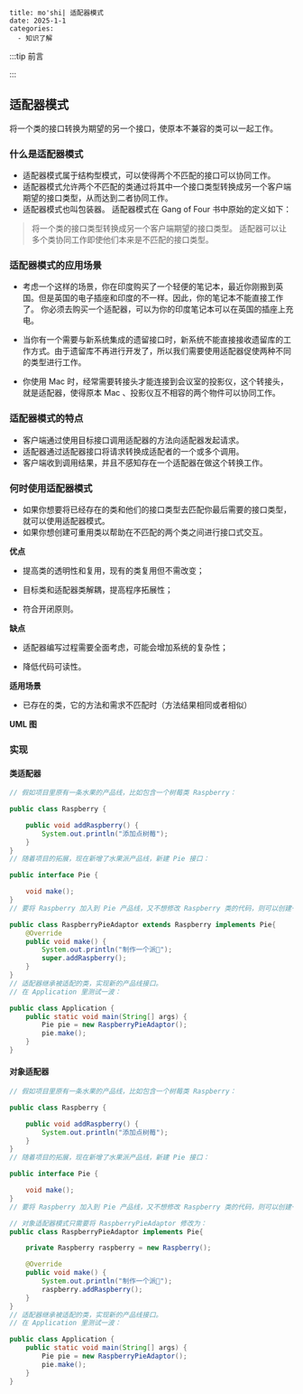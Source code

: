 ```
title: mo'shi| 适配器模式
date: 2025-1-1
categories: 
  - 知识了解
```

:::tip 前言



:::

## 适配器模式

将一个类的接口转换为期望的另一个接口，使原本不兼容的类可以一起工作。

### 什么是适配器模式

- 适配器模式属于结构型模式，可以使得两个不匹配的接口可以协同工作。
- 适配器模式允许两个不匹配的类通过将其中一个接口类型转换成另一个客户端期望的接口类型，从而达到二者协同工作。
- 适配器模式也叫包装器。
  适配器模式在 Gang of Four 书中原始的定义如下：

>将一个类的接口类型转换成另一个客户端期望的接口类型。
>适配器可以让多个类协同工作即使他们本来是不匹配的接口类型。

### 适配器模式的应用场景

- 考虑一个这样的场景，你在印度购买了一个轻便的笔记本，最近你刚搬到英国。但是英国的电子插座和印度的不一样。因此，你的笔记本不能直接工作了。
  你必须去购买一个适配器，可以为你的印度笔记本可以在英国的插座上充电。

- 当你有一个需要与新系统集成的遗留接口时，新系统不能直接接收遗留库的工作方式。由于遗留库不再进行开发了，所以我们需要使用适配器促使两种不同的类型进行工作。

- 你使用 Mac 时，经常需要转接头才能连接到会议室的投影仪，这个转接头，就是适配器，使得原本 Mac 、投影仪互不相容的两个物件可以协同工作。

### 适配器模式的特点

- 客户端通过使用目标接口调用适配器的方法向适配器发起请求。
- 适配器通过适配器接口将请求转换成适配者的一个或多个调用。
- 客户端收到调用结果，并且不感知存在一个适配器在做这个转换工作。

### 何时使用适配器模式

- 如果你想要将已经存在的类和他们的接口类型去匹配你最后需要的接口类型，就可以使用适配器模式。
- 如果你想创建可重用类以帮助在不匹配的两个类之间进行接口式交互。

**优点**

- 提高类的透明性和复用，现有的类复用但不需改变；

- 目标类和适配器类解耦，提高程序拓展性；

- 符合开闭原则。

**缺点**

- 适配器编写过程需要全面考虑，可能会增加系统的复杂性；

- 降低代码可读性。

**适用场景**

- 已存在的类，它的方法和需求不匹配时（方法结果相同或者相似）

**UML 图**





### 实现

#### 类适配器

```Java
// 假如项目里原有一条水果的产品线，比如包含一个树莓类 Raspberry：

public class Raspberry {

    public void addRaspberry() {
        System.out.println("添加点树莓");
    }
}
// 随着项目的拓展，现在新增了水果派产品线，新建 Pie 接口：

public interface Pie {

    void make();
}
// 要将 Raspberry 加入到 Pie 产品线，又不想修改 Raspberry 类的代码，则可以创建一个适配器 RaspberryPieAdaptor：

public class RaspberryPieAdaptor extends Raspberry implements Pie{
    @Override
    public void make() {
        System.out.println("制作一个派🥧");
        super.addRaspberry();
    }
}
// 适配器继承被适配的类，实现新的产品线接口。
// 在 Application 里测试一波：

public class Application {
    public static void main(String[] args) {
        Pie pie = new RaspberryPieAdaptor();
        pie.make();
    }
}
```



#### 对象适配器

```Java
// 假如项目里原有一条水果的产品线，比如包含一个树莓类 Raspberry：

public class Raspberry {

    public void addRaspberry() {
        System.out.println("添加点树莓");
    }
}
// 随着项目的拓展，现在新增了水果派产品线，新建 Pie 接口：

public interface Pie {

    void make();
}
// 要将 Raspberry 加入到 Pie 产品线，又不想修改 Raspberry 类的代码，则可以创建一个适配器 RaspberryPieAdaptor：

// 对象适配器模式只需要将 RaspberryPieAdaptor 修改为：
public class RaspberryPieAdaptor implements Pie{

    private Raspberry raspberry = new Raspberry();

    @Override
    public void make() {
        System.out.println("制作一个派🥧");
        raspberry.addRaspberry();
    }
}
// 适配器继承被适配的类，实现新的产品线接口。
// 在 Application 里测试一波：

public class Application {
    public static void main(String[] args) {
        Pie pie = new RaspberryPieAdaptor();
        pie.make();
    }
}
```

